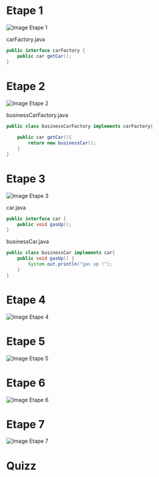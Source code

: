 # Etape 1

![Image Etape 1](https://img4.hostingpics.net/pics/954371237183495200081683688521437108332n.png)


carFactory.java
```java
public interface carFactory {
	public car getCar();
}
```


# Etape 2

![Image Etape 2](https://img4.hostingpics.net/pics/2552094601.png)

businessCarFactory.java
```java
public class businessCarFactory implements carFactory{
	
	public car getCar(){
		return new businessCar();
	}
}
```


# Etape 3

![Image Etape 3](https://img4.hostingpics.net/pics/5094513802.png)

car.java
```java
public interface car {
	public void gasUp();
}
```

businessCar.java
```java
public class businessCar implements car{
	public void gasUp() {
        System.out.println("gas up !");
    }
}
```

# Etape 4

![Image Etape 4](https://img4.hostingpics.net/pics/976063820.png)

# Etape 5

![Image Etape 5](https://img4.hostingpics.net/pics/787834811.png)

# Etape 6

![Image Etape 6](https://img4.hostingpics.net/pics/154823682.png)

# Etape 7

![Image Etape 7](https://img4.hostingpics.net/pics/372427443.png)

# Quizz

